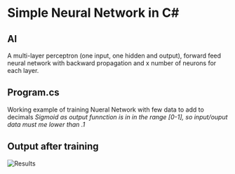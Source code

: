# Simple Neural Network in C#
## AI
A multi-layer perceptron (one input, one hidden and output), forward feed neural network with backward propagation and x number of neurons for each layer.
## Program.cs
Working example of training Nueral Network with few data to add to decimals
_Sigmoid as output funnction is in in the range [0-1], so input/ouput data must me lower than .1_

## Output after training
![Results](https://raw.githubusercontent.com/georgekosmidis/SimpleNeuralNetwork/master/README/Capture.PNG)

